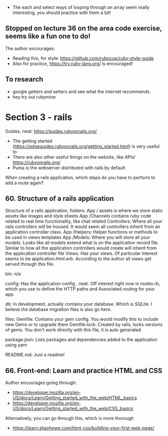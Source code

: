 - The each and select ways of looping through an array seem really interesting, you should practice with them a bit!

## Stopped on lecture 36 on the area code exercise, seems like a fun one to do!

The author encourages:
- Reading this, for style: https://github.com/rubocop/ruby-style-guide
- Also for practice, https://try.ruby-lang.org/ is encouraged!


## To research
- google getters and setters and see what the internet recommends.
- hey try out rubymine

# Section 3 - rails
Guides, neat: https://guides.rubyonrails.org/
- The getting started (https://edgeguides.rubyonrails.org/getting_started.html) is very useful to 
- There are also other useful things on the website, like APIs! https://rubyonrails.org/
- Puma is the webserver distributed with rails by default

When creating a rails application, which steps do you have to perform to add a route again?

## 60. Structure of a rails application
Structure of a rails application, folders:
App / assets is where we store static assets like images and style sheets
App /Channels contains ruby code related to real time functionality, like chat related
Controllers: Where all your rails controllers will be housed. It would seem all controllers inherit from an application controller class.
App /Helpers: Helper functions or methods to be used in views templates
App /Models: Where you will store all your models. Looks like all models extend what is on the application record file. Similar to how all the application controllers would create will inherit from the application controller file
Views: Has your views. Of particular interest seems to be application.html.erb. According to the author all views get served through this file.

bin: n/a

config: Has the application config , neat. Off interest right now is routes.rb, which you use to define the HTTP paths and Associated routing for your app.

db: In development, actually contains your database. Which is SQLite. I believe the database migration files is also go here.

files:
Gemfile: Contains your gem config. You would modify this to include new Gems or to upgrade them
Gemfile.lock: Created by rails, locks versions of gems. You don't work directly with this file, it is auto generated

package.json: Lists packages and dependencies added to the application using yarn

README.md: Just a readme!

## 66. Front-end: Learn and practice HTML and CSS
Author encourages going through: 
- https://developer.mozilla.org/en-US/docs/Learn/Getting_started_with_the_web/HTML_basics
- https://developer.mozilla.org/en-US/docs/Learn/Getting_started_with_the_web/CSS_basics

Alternatively, you can go through this, which is more thorough
- https://learn.shayhowe.com/html-css/building-your-first-web-page/